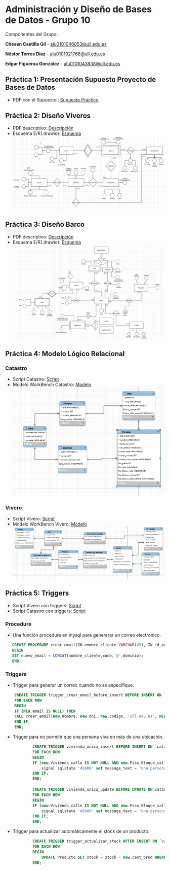 # Administración y Diseño de Bases de Datos - Grupo 10
Componentes del Grupo:

 **Chesen Castilla Gil** - alu0101046853@ull.edu.es

 **Néstor Torres Díaz** - alu0101021768@ull.edu.es
 
 **Edgar Figueroa González** - alu0101043838@ull.edu.es

## Práctica 1: Presentación Supuesto Proyecto de Bases de Datos

- PDF con el Supuesto : [Supuesto Práctico](/documentos/supuesto.pdf)

## Práctica 2: Diseño Viveros

- PDF descriptivo: [Descripción](/documentos/viveros.pdf)
- Esquema E/R(.drawio): [Esquema](/pract02/viveros.drawio)
![imágenio](/pract02/vivero.png)

## Práctica 3: Diseño Barco

- PDF descriptivo: [Descripción](/documentos/barco.pdf)
- Esquema E/R(.drawio): [Esquema](/pract03/barco.drawio)
![imagenbarco](/pract03/barco.png)

## Práctica 4: Modelo Lógico Relacional

### Catastro

- Script Catastro: [Script](/pract04/catastro.sql)
- Modelo WorkBench Catastro: [Modelo](/pract04/catastro.mwb)
![imagencatastro](/pract04/catastro.png)

### Vivero

- Script Vivero: [Script](/pract04/viveros.sql) 
- Modelo WorkBench Vivero: [Modelo](/pract04/viveros.mwb) 
![imagenviveros](/pract04/viveros.png)

## Práctica 5: Triggers

- Script Vivero con triggers: [Script](/pract05/viveros.sql)
- Script Catastro con triggers: [Script](/pract05/catastro.sql)

### Procedure

- Una función procedure en mysql para genererar un correo electronico.
 ```sql
    CREATE PROCEDURE crear_email(IN nombre_cliente VARCHAR(45), IN id_persona VARCHAR(45), IN code varchar(45), IN dominio VARCHAR(24), OUT nuevo_email VARCHAR(45)) 
    BEGIN
    SET nuevo_email = CONCAT(nombre_cliente,code,'@',dominio);
    END;
``` 
### Triggers

- Trigger para generar un correo cuando no se especifique.
```sql
    CREATE TRIGGER trigger_crear_email_before_insert BEFORE INSERT ON `viveros`.`Cliente`
    FOR EACH ROW
    BEGIN
    IF (NEW.email IS NULL) THEN
    CALL crear_email(new.nombre, new.dni, new.codigo, 'ull.edu.es', NEW.email);
    END IF;
    END; 
```
- Trigger para no permitir que una persona viva en más de una ubicación.

```sql
            CREATE TRIGGER vivienda_unica_insert BEFORE INSERT ON `catastro`.`Persona` 
            FOR EACH ROW
            BEGIN
            IF (new.Vivienda_calle IS NOT NULL AND new.Piso_Bloque_calle IS NOT NULL) THEN
                signal sqlstate '45000' set message_text = 'Una persona no puede vivir en dos viviendas';
            END IF;
            END;

            CREATE TRIGGER vivienda_unica_update BEFORE UPDATE ON catastro.Persona 
            FOR EACH ROW
            BEGIN
            IF (new.Vivienda_calle IS NOT NULL AND new.Piso_Bloque_calle IS NOT NULL) THEN
                signal sqlstate '45000' set message_text = 'Una persona no puede vivir en dos viviendas';
            END IF;
            END;
```
    
- Trigger para actualizar automáticamente el stock de un producto.

```sql
            CREATE TRIGGER trigger_actualizar_stock AFTER INSERT ON `viveros`.`Pedido_has_Producto`
            FOR EACH ROW
            BEGIN
                UPDATE Producto SET stock = stock - new.cant_prod WHERE new.Producto_cod_prod = cod_prod;
            END;
```



